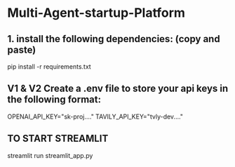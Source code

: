 # Multi-Agent-startup-Platform

## 1. install the following dependencies: (copy and paste)
pip install -r requirements.txt

## V1 & V2 Create a .env file to store your api keys in the following format:
OPENAI_API_KEY="sk-proj...."
TAVILY_API_KEY="tvly-dev...."

## TO START STREAMLIT
streamlit run streamlit_app.py